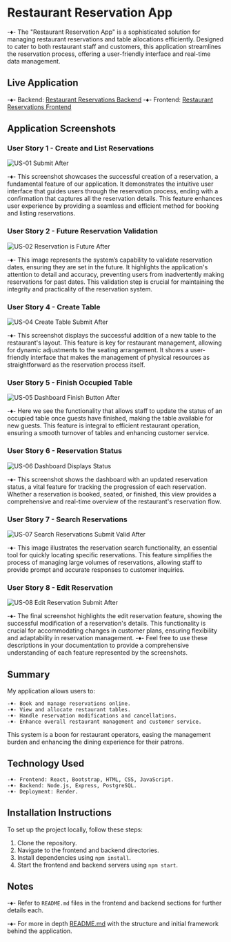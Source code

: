 # Restaurant Reservation App

-♦- The "Restaurant Reservation App" is a sophisticated solution for managing restaurant reservations and table allocations efficiently. Designed to cater to both restaurant staff and customers, this application streamlines the reservation process, offering a user-friendly interface and real-time data management.

## Live Application


-♦- Backend: [Restaurant Reservations Backend](https://restaurant-reservations-capstone-b.onrender.com)
-♦- Frontend: [Restaurant Reservations Frontend](https://restaurant-reservations-capstone-f.onrender.com)


## Application Screenshots

### User Story 1 - Create and List Reservations
![US-01 Submit After](/front-end/screenshots/us-01-submit-after.png)

-♦- This screenshot showcases the successful creation of a reservation, a fundamental feature of our application. It demonstrates the intuitive user interface that guides users through the reservation process, ending with a confirmation that captures all the reservation details. This feature enhances user experience by providing a seamless and efficient method for booking and listing reservations.

### User Story 2 - Future Reservation Validation
![US-02 Reservation is Future After](/front-end/screenshots/us-02-reservation-is-future-after.png)

-♦- This image represents the system’s capability to validate reservation dates, ensuring they are set in the future. It highlights the application's attention to detail and accuracy, preventing users from inadvertently making reservations for past dates. This validation step is crucial for maintaining the integrity and practicality of the reservation system.

### User Story 4 - Create Table
![US-04 Create Table Submit After](/front-end/screenshots/us-04-create-table-submit-after.png)

-♦- This screenshot displays the successful addition of a new table to the restaurant's layout. This feature is key for restaurant management, allowing for dynamic adjustments to the seating arrangement. It shows a user-friendly interface that makes the management of physical resources as straightforward as the reservation process itself.

### User Story 5 - Finish Occupied Table
![US-05 Dashboard Finish Button After](/front-end/screenshots/us-05-dashboard-finish-button-after.png)

-♦- Here we see the functionality that allows staff to update the status of an occupied table once guests have finished, making the table available for new guests. This feature is integral to efficient restaurant operation, ensuring a smooth turnover of tables and enhancing customer service.

### User Story 6 - Reservation Status
![US-06 Dashboard Displays Status](/front-end/screenshots/us-06-dashboard-displays-status.png)

-♦- This screenshot shows the dashboard with an updated reservation status, a vital feature for tracking the progression of each reservation. Whether a reservation is booked, seated, or finished, this view provides a comprehensive and real-time overview of the restaurant's reservation flow.

### User Story 7 - Search Reservations
![US-07 Search Reservations Submit Valid After](/front-end/screenshots/us-07-search-reservations-submit-valid-after.png)

-♦- This image illustrates the reservation search functionality, an essential tool for quickly locating specific reservations. This feature simplifies the process of managing large volumes of reservations, allowing staff to provide prompt and accurate responses to customer inquiries.

### User Story 8 - Edit Reservation
![US-08 Edit Reservation Submit After](/front-end/screenshots/us-08-edit-reservation-submit-after.png)

-♦- The final screenshot highlights the edit reservation feature, showing the successful modification of a reservation's details. This functionality is crucial for accommodating changes in customer plans, ensuring flexibility and adaptability in reservation management.
-♦- Feel free to use these descriptions in your documentation to provide a comprehensive understanding of each feature represented by the screenshots.


## Summary

My application allows users to:

    -♦- Book and manage reservations online.
    -♦- View and allocate restaurant tables.
    -♦- Handle reservation modifications and cancellations.
    -♦- Enhance overall restaurant management and customer service.

This system is a boon for restaurant operators, easing the management burden and enhancing the dining experience for their patrons.

## Technology Used

    -♦- Frontend: React, Bootstrap, HTML, CSS, JavaScript.
    -♦- Backend: Node.js, Express, PostgreSQL.
    -♦- Deployment: Render.


## Installation Instructions


To set up the project locally, follow these steps:

1. Clone the repository.
2. Navigate to the frontend and backend directories.
3. Install dependencies using `npm install`.
4. Start the frontend and backend servers using `npm start`.

## Notes

-♦- Refer to `README.md` files in the frontend and backend sections for further details each.

-♦- For more in depth [README.md](https://github.com/Thinkful-Ed/starter-restaurant-reservation/blob/main/README.md) with the structure and initial framework behind the application.

